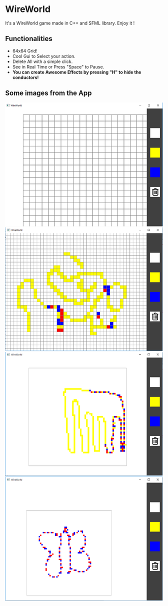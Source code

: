 # WireWorld
It's a WireWorld game made in C++ and SFML library. Enjoy it !

## Functionalities
  * 64x64 Grid!
  * Cool Gui to Select your action.
  * Delete All with a simple click.
  * See in Real Time or Press "Space" to Pause.
  * **You can create Awesome Effects by pressing "H" to hide the conductors!**

## Some images from the App
![alt text](https://github.com/DavDag/WireWorld/blob/master/images/1.PNG)
![alt text](https://github.com/DavDag/WireWorld/blob/master/images/2.PNG)
![alt text](https://github.com/DavDag/WireWorld/blob/master/images/3.PNG)
![alt text](https://github.com/DavDag/WireWorld/blob/master/images/4.PNG)
